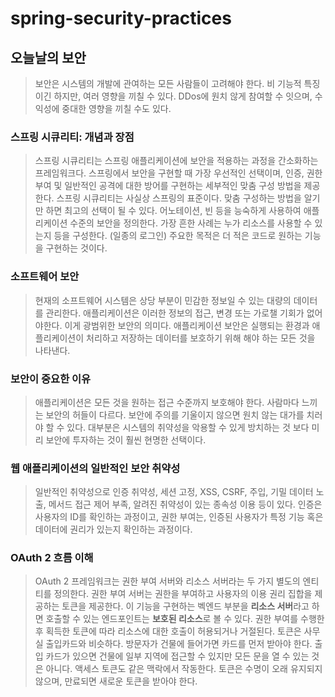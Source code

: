 # spring-security-practices

## 오늘날의 보안

> 보안은 시스템의 개발에 관여하는 모든 사람들이 고려해야 한다. 비 기능적 특징이긴 하지만, 여러 영향을 끼칠 수 있다. DDos에 원치 않게 참여할 수 잇으며, 수익성에 중대한 영향을 끼칠 수도 있다.

### 스프링 시큐리티: 개념과 장점

> 스프링 시큐리티는 스프링 애플리케이션에 보안을 적용하는 과정을 간소화하는 프레임워크다. 스프링에서 보안을 구현할 때 가장 우선적인 선택이며, 인증, 권한 부여 및 일반적인 공격에 대한 방어를 구현하는 세부적인 맞춤 구성 방법을 제공한다.
> 스프링 시큐리티는 사실상 스프링의 표준이다. 맞춤 구성하는 방법을 알기만 하면 최고의 선택이 될 수 있다. 어노테이션, 빈 등을 능숙하게 사용하여 애플리케이션 수준의 보안을 정의한다. 가장 흔한 사례는 누가 리소스를 사용할 수 있는지 등을 구성한다. (일종의 로그인)
> 주요한 목적은 더 적은 코드로 원하는 기능을 구현하는 것이다. 

### 소프트웨어 보안

> 현재의 소프트웨어 시스템은 상당 부분이 민감한 정보일 수 있는 대량의 데이터를 관리한다. 애플리케이션은 이러한 정보의 접근, 변경 또는 가로챌 기회가 없어야한다. 이게 광범위한 보안의 의미다.
> 애플리케이션 보안은 실행되는 환경과 애플리케이션이 처리하고 저장하는 데이터를 보호하기 위해 해야 하는 모든 것을 나타낸다.

### 보안이 중요한 이유

> 애플리케이션은 모든 것을 원하는 접근 수준까지 보호해야 한다. 사람마다 느끼는 보안의 허들이 다르다. 보안에 주의를 기울이지 않으면 원치 않는 대가를 치러야 할 수 있다. 대부분은 시스템의 취약성을 악용할 수 있게 방치하는 것 보다 미리 보안에 투자하는 것이 훨씬 현명한 선택이다.

### 웹 애플리케이션의 일반적인 보안 취약성

> 일반적인 취약성으로 인증 취약성, 세션 고정, XSS, CSRF, 주입, 기밀 데이터 노출, 메서드 접근 제어 부족, 알려진 취약성이 있는 종속성 이용 등이 있다. 인증은 사용자의 ID를 확인하는 과정이고, 권한 부여는, 인증된 사용자가 특정 기능 혹은 데이터에 권리가 있는지 
> 확인하는 과정이다.

### OAuth 2 흐름 이해

> OAuth 2 프레임워크는 권한 부여 서버와 리소스 서버라는 두 가지 별도의 엔티티를 정의한다. 권한 부여 서버는 권한을 부여하고 사용자의 이용 권리 집합을 제공하는 토큰을 제공한다. 이 기능을 구현하는 벡엔드 부분을 **리소스 서버**라고 하면 호출할 수 있는 엔드포인트는 
> **보호된 리소스**로 볼 수 있다. 권한 부여를 수행한 후 획득한 토큰에 따라 리소스에 대한 호출이 허용되거나 거절된다. 토큰은 사무실 출입카드와 비슷하다. 방문자가 건물에 들어가면 카드를 먼저 받아야 한다. 출입 카드가 있으면 건물에 일부 지역에 접근할 수 있지만 모든 
> 문을 열 수 있는 것은 아니다. 액세스 토큰도 같은 맥락에서 작동한다. 토큰은 수명이 오래 유지되지 않으며, 만료되면 새로운 토큰을 받아야 한다.